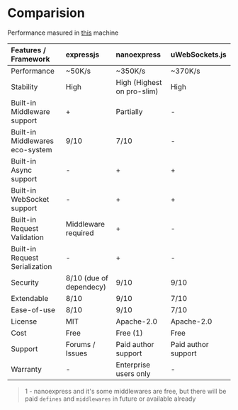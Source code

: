 # Comparision

Performance masured in [this](https://github.com/nanoexpress/nanoexpress-vps-bench#machine) machine

| Features / Framework  | expressjs | nanoexpress | uWebSockets.js |
| :--- | :--- | :--- | :--- |
| Performance | ~50K/s | ~350K/s | ~370K/s |
| Stability | High | High \(Highest on pro-slim\) | High |
| Built-in Middleware support | + | Partially | - |
| Built-in Middlewares eco-system | 9/10 | 7/10 | - |
| Built-in Async support | - | + | + |
| Built-in WebSocket support | - | + | + |
| Built-in Request Validation | Middleware required | + | - |
| Built-in Request Serialization | - | + | - |
| Security | 8/10 \(due of dependecy\) | 9/10 | 9/10 |
| Extendable | 8/10 | 9/10 | 7/10 |
| Ease-of-use | 8/10 | 9/10 | 7/10 |
| License | MIT | Apache-2.0 | Apache-2.0 |
| Cost | Free | Free \(1\) | Free |
| Support | Forums / Issues | Paid author support  | Paid author support |
| Warranty | - | Enterprise users only | - |

> 1 - nanoexpress and it's some middlewares are free, but there will be paid `defines` and `middlewares` in future or available already

